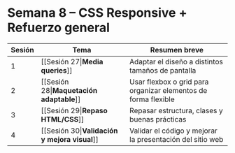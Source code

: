 # Semana 8 – CSS Responsive + Refuerzo general

| Sesión | Tema                                                  | Resumen breve                                                      |
|--------|-------------------------------------------------------|--------------------------------------------------------------------|
| 1      | [[Sesión 27\|**Media queries**]]                      | Adaptar el diseño a distintos tamaños de pantalla                  |
| 2      | [[Sesión 28\|**Maquetación adaptable**]]              | Usar flexbox o grid para organizar elementos de forma flexible     |
| 3      | [[Sesión 29\|**Repaso HTML/CSS**]]                    | Repasar estructura, clases y buenas prácticas                      |
| 4      | [[Sesión 30\|**Validación y mejora visual**]]         | Validar el código y mejorar la presentación del sitio web          |

